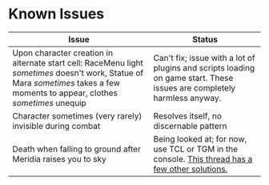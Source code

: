 # Known Issues

| Issue | Status |
| ------------- | ------------- |
| Upon character creation in alternate start cell: RaceMenu light *sometimes* doesn't work, Statue of Mara *sometimes* takes a few moments to appear, clothes *sometimes* unequip | Can't fix; issue with a lot of plugins and scripts loading on game start. These issues are completely harmless anyway. |
| Character sometimes (very rarely) invisible during combat | Resolves itself, no discernable pattern |
| Death when falling to ground after Meridia raises you to sky | Being looked at; for now, use TCL or TGM in the console. [This thread has a few other solutions.](https://steamcommunity.com/app/72850/discussions/0/451848854984690733/) |
